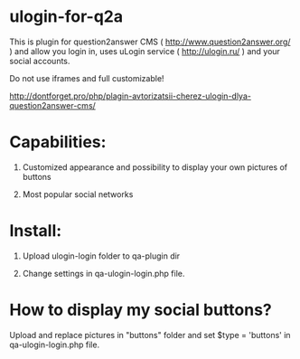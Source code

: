 ulogin-for-q2a
==============
This is plugin for question2answer CMS ( http://www.question2answer.org/ ) and allow you login in, uses uLogin service ( http://ulogin.ru/ )  and your social accounts.

Do not use iframes and full customizable!

http://dontforget.pro/php/plagin-avtorizatsii-cherez-ulogin-dlya-question2answer-cms/

Capabilities:
==============
1) Customized appearance and possibility to display your own pictures of buttons

2) Most popular social networks

Install:
==============
1) Upload ulogin-login folder to qa-plugin dir

2) Change settings in qa-ulogin-login.php file.

How to display my social buttons?
==============
Upload and replace pictures in "buttons" folder and set $type = 'buttons' in qa-ulogin-login.php file. 
